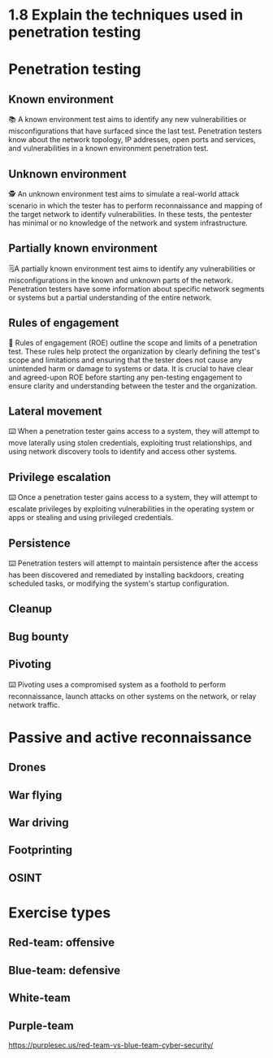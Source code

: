 # 1.8 Explain the techniques used in penetration testing

# Penetration testing
    
## Known environment
📚 A known environment test aims to identify any new vulnerabilities or misconfigurations that have surfaced since the last test. Penetration testers know about the network topology, IP addresses, open ports and services, and vulnerabilities in a known environment penetration test.
## Unknown environment
🕵️ An unknown environment test aims to simulate a real-world attack scenario in which the tester has to perform reconnaissance and mapping of the target network to identify vulnerabilities. In these tests, the pentester has minimal or no knowledge of the network and system infrastructure.
## Partially known environment
🗒A partially known environment test aims to identify any vulnerabilities or misconfigurations in the known and unknown parts of the network. Penetration testers have some information about specific network segments or systems but a partial understanding of the entire network.
## Rules of engagement
🤝 Rules of engagement (ROE) outline the scope and limits of a penetration test. These rules help protect the organization by clearly defining the test's scope and limitations and ensuring that the tester does not cause any unintended harm or damage to systems or data. It is crucial to have clear and agreed-upon ROE before starting any pen-testing engagement to ensure clarity and understanding between the tester and the organization.
## Lateral movement
⌨️ When a penetration tester gains access to a system, they will attempt to move laterally using stolen credentials, exploiting trust relationships, and using network discovery tools to identify and access other systems.   
## Privilege escalation
⌨️ Once a penetration tester gains access to a system, they will attempt to escalate privileges by exploiting vulnerabilities in the operating system or apps or stealing and using privileged credentials.
## Persistence
⌨️ Penetration testers will attempt to maintain persistence after the access has been discovered and remediated by installing backdoors, creating scheduled tasks, or modifying the system's startup configuration.
## Cleanup

## Bug bounty

## Pivoting
⌨️ Pivoting uses a compromised system as a foothold to perform reconnaissance, launch attacks on other systems on the network, or relay network traffic.
# Passive and active reconnaissance

## Drones

## War flying

## War driving

## Footprinting

## OSINT

# Exercise types

## Red-team: offensive

## Blue-team: defensive

## White-team

## Purple-team

https://purplesec.us/red-team-vs-blue-team-cyber-security/
